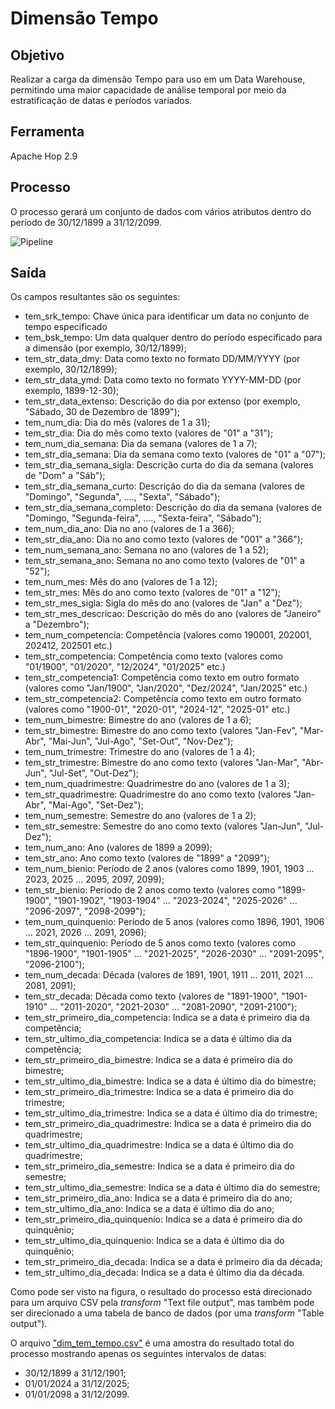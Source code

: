 # Dimensão Tempo

## Objetivo
Realizar a carga da dimensão Tempo para uso em um Data Warehouse, permitindo uma maior capacidade de análise temporal por meio da estratificação de datas e períodos variados.

## Ferramenta
Apache Hop 2.9

## Processo
O processo gerará um conjunto de dados com vários atributos dentro do período de 30/12/1899 a 31/12/2099.

![Pipeline](dim_tem_tempo.png)

## Saída
Os campos resultantes são os seguintes:
- tem\_srk\_tempo: Chave única para identificar um data no conjunto de tempo especificado
- tem\_bsk\_tempo: Um data qualquer dentro do período especificado para a dimensão (por exemplo, 30/12/1899);
- tem\_str\_data\_dmy: Data como texto no formato DD/MM/YYYY (por exemplo, 30/12/1899);
- tem\_str\_data\_ymd: Data como texto no formato YYYY-MM-DD (por exemplo, 1899-12-30);
- tem\_str\_data_extenso: Descrição do dia por extenso (por exemplo, "Sábado, 30 de Dezembro de 1899");
- tem\_num\_dia: Dia do mês (valores de 1 a 31);
- tem\_str\_dia: Dia do mês como texto (valores de "01" a "31");
- tem\_num\_dia\_semana: Dia da semana (valores de 1 a 7);
- tem\_str\_dia\_semana: Dia da semana como texto (valores de "01" a "07");
- tem\_str\_dia\_semana_sigla: Descrição curta do dia da semana (valores de "Dom" a "Sáb");
- tem\_str\_dia\_semana_curto: Descrição do dia da semana (valores de "Domingo", "Segunda", ...., "Sexta", "Sábado");
- tem\_str\_dia\_semana_completo: Descrição do dia da semana (valores de "Domingo, "Segunda-feira", ...., "Sexta-feira", "Sábado");
- tem\_num\_dia\_ano: Dia no ano (valores de 1 a 366);
- tem\_str\_dia\_ano: Dia no ano como texto (valores de "001" a "366");
- tem\_num\_semana\_ano: Semana no ano (valores de 1 a 52);
- tem\_str\_semana\_ano: Semana no ano como texto (valores de "01" a "52");
- tem\_num\_mes: Mês do ano (valores de 1 a 12);
- tem\_str\_mes: Mês do ano como texto (valores de "01" a "12");
- tem\_str\_mes_sigla: Sigla do mês do ano (valores de "Jan" a "Dez");
- tem\_str\_mes_descricao: Descrição do mês do ano (valores de "Janeiro" a "Dezembro");
- tem\_num\_competencia: Competência (valores como 190001, 202001, 202412, 202501 etc.)
- tem\_str\_competencia: Competência como texto (valores como "01/1900", "01/2020", "12/2024", "01/2025" etc.)
- tem\_str\_competencia1: Competência como texto em outro formato (valores como "Jan/1900", "Jan/2020", "Dez/2024", "Jan/2025" etc.)
- tem_str_competencia2: Competência como texto em outro formato (valores como "1900-01", "2020-01", "2024-12", "2025-01" etc.)
- tem\_num\_bimestre: Bimestre do ano (valores de 1 a 6);
- tem\_str\_bimestre: Bimestre do ano como texto (valores "Jan-Fev", "Mar-Abr", "Mai-Jun", "Jul-Ago", "Set-Out", "Nov-Dez");
- tem\_num\_trimestre: Trimestre do ano (valores de 1 a 4);
- tem\_str\_trimestre: Bimestre do ano como texto (valores "Jan-Mar", "Abr-Jun", "Jul-Set", "Out-Dez");
- tem\_num\_quadrimestre: Quadrimestre do ano (valores de 1 a 3);
- tem\_str\_quadrimestre: Quadrimestre do ano como texto (valores "Jan-Abr", "Mai-Ago", "Set-Dez");
- tem\_num\_semestre: Semestre do ano (valores de 1 a 2);
- tem\_str\_semestre: Semestre do ano como texto (valores "Jan-Jun", "Jul-Dez");
- tem\_num\_ano: Ano (valores de 1899 a 2099);
- tem\_str\_ano: Ano como texto (valores de "1899" a "2099");
- tem_num_bienio: Período de 2 anos (valores como 1899, 1901, 1903 ... 2023, 2025 ... 2095, 2097, 2099);
- tem_str_bienio: Período de 2 anos como texto (valores como "1899-1900", "1901-1902", "1903-1904" ... "2023-2024", "2025-2026" ... "2096-2097", "2098-2099");
- tem_num_quinquenio: Período de 5 anos (valores como 1896, 1901, 1906 ... 2021, 2026 ... 2091, 2096);
- tem_str_quinquenio: Período de 5 anos como texto (valores como "1896-1900", "1901-1905" ... "2021-2025", "2026-2030" ... "2091-2095", "2096-2100");
- tem\_num\_decada: Década (valores de 1891, 1901, 1911 ... 2011, 2021 ... 2081, 2091);
- tem\_str\_decada: Década como texto (valores de "1891-1900", "1901-1910" ... "2011-2020", "2021-2030" ... "2081-2090", "2091-2100");
- tem\_str\_primeiro\_dia\_competencia: Indica se a data é primeiro dia da competência;
- tem\_str\_ultimo\_dia\_competencia: Indica se a data é último dia da competência;
- tem\_str\_primeiro\_dia\_bimestre: Indica se a data é primeiro dia do bimestre;
- tem\_str\_ultimo\_dia\_bimestre: Indica se a data é último dia do bimestre;
- tem\_str\_primeiro\_dia\_trimestre: Indica se a data é primeiro dia do trimestre;
- tem\_str\_ultimo\_dia\_trimestre: Indica se a data é último dia do trimestre;
- tem\_str\_primeiro\_dia\_quadrimestre: Indica se a data é primeiro dia do quadrimestre;
- tem\_str\_ultimo\_dia\_quadrimestre: Indica se a data é último dia do quadrimestre;
- tem\_str\_primeiro\_dia\_semestre: Indica se a data é primeiro dia do semestre;
- tem\_str\_ultimo\_dia\_semestre: Indica se a data é último dia do semestre;
- tem\_str\_primeiro\_dia\_ano: Indica se a data é primeiro dia do ano;
- tem\_str\_ultimo\_dia\_ano: Indica se a data é último dia do ano;
- tem\_str\_primeiro\_dia\_quinquenio: Indica se a data é primeiro dia do quinquênio;
- tem\_str\_ultimo\_dia\_quinquenio: Indica se a data é último dia do quinquênio;
- tem\_str\_primeiro\_dia\_decada: Indica se a data é primeiro dia da década;
- tem\_str\_ultimo\_dia\_decada: Indica se a data é último dia da década.

Como pode ser visto na figura, o resultado do processo está direcionado para um arquivo CSV pela *transform* "Text file output", mas também pode ser direcionado a uma tabela de banco de dados (por uma *transform* "Table output").

O arquivo ["dim_tem_tempo.csv"](dim_tem_tempo.csv) é uma amostra do resultado total do processo mostrando apenas os seguintes intervalos de datas:
- 30/12/1899 a 31/12/1901;
- 01/01/2024 a 31/12/2025;
- 01/01/2098 a 31/12/2099.


